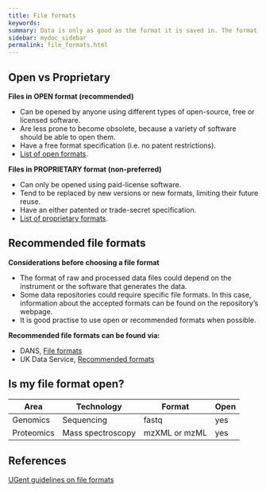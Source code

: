 ```yaml
---
title: File formats
keywords:
summary: Data is only as good as the format it is saved in. The format of a file determines which programs can be used to access it.
sidebar: mydoc_sidebar
permalink: file_formats.html
---
```


## Open vs Proprietary
**Files in OPEN format (recommended)**<br>
* Can be opened by anyone using different types of open-source, free or licensed software.
* Are less prone to become obsolete, because a variety of software should be able to open them.
* Have a free format specification (i.e. no patent restrictions).
* [List of open formats](https://en.wikipedia.org/wiki/List_of_open_formats).

**Files in PROPRIETARY format (non-preferred)**<br>
* Can only be opened using paid-license software.
* Tend to be replaced by new versions or new formats, limiting their future reuse.
* Have an either patented or trade-secret specification.
* [List of proprietary formats]( https://en.wikipedia.org/wiki/Proprietary_format).

## Recommended file formats
**Considerations before choosing a file format**<br>
* The format of raw and processed data files could depend on the instrument or the software that generates the data.
* Some data repositories could require specific file formats. In this case, information about the accepted formats can be found on the repository’s webpage.
* It is good practise to use open or recommended formats when possible.

**Recommended file formats can be found via:**<br>
* DANS, [File formats](https://dans.knaw.nl/en/about/services/easy/information-about-depositing-data/before-depositing/file-formats)
* UK Data Service, [Recommended formats](https://www.ukdataservice.ac.uk/manage-data/format/recommended-formats)


## Is my file format open? <!--- this section needs work. Should we include the best-practice open format for each area and technology? There is no way we can include all possible file formats --->

| Area | Technology | Format | Open |
|------------|-------------------|---------------|------|
| Genomics | Sequencing | fastq | yes |
| Proteomics | Mass spectroscopy | mzXML or mzML | yes |

## References
[UGent guidelines on file formats](https://www.ugent.be/en/research/datamanagement/during-research/collection.htm#Fileformats)<br>

